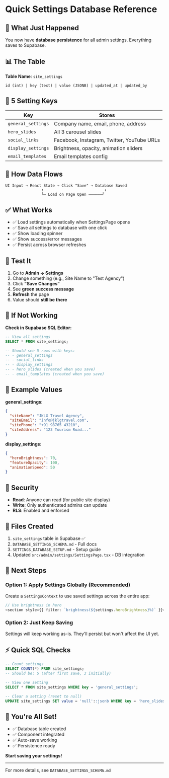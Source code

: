 # Quick Settings Database Reference

## 🚀 What Just Happened

You now have **database persistence** for all admin settings. Everything saves to Supabase.

## 📊 The Table

**Table Name**: `site_settings`

```
id (int) | key (text) | value (JSONB) | updated_at | updated_by
```

## 🔑 5 Setting Keys

| Key                | Stores                                     |
| ------------------ | ------------------------------------------ |
| `general_settings` | Company name, email, phone, address        |
| `hero_slides`      | All 3 carousel slides                      |
| `social_links`     | Facebook, Instagram, Twitter, YouTube URLs |
| `display_settings` | Brightness, opacity, animation sliders     |
| `email_templates`  | Email templates config                     |

## 💾 How Data Flows

```
UI Input → React State → Click "Save" → Database Saved
                ↑                           ↓
                └─ Load on Page Open ──────┘
```

## ✅ What Works

- ✅ Load settings automatically when SettingsPage opens
- ✅ Save all settings to database with one click
- ✅ Show loading spinner
- ✅ Show success/error messages
- ✅ Persist across browser refreshes

## 🧪 Test It

1. Go to **Admin → Settings**
2. Change something (e.g., Site Name to "Test Agency")
3. Click **"Save Changes"**
4. See **green success message**
5. **Refresh** the page
6. Value should **still be there**

## 🐛 If Not Working

**Check in Supabase SQL Editor:**

```sql
-- View all settings
SELECT * FROM site_settings;

-- Should see 5 rows with keys:
-- - general_settings
-- - social_links
-- - display_settings
-- - hero_slides (created when you save)
-- - email_templates (created when you save)
```

## 📝 Example Values

**general_settings:**

```json
{
  "siteName": "JKLG Travel Agency",
  "siteEmail": "info@jklgtravel.com",
  "sitePhone": "+91 98765 43210",
  "siteAddress": "123 Tourism Road..."
}
```

**display_settings:**

```json
{
  "heroBrightness": 70,
  "featureOpacity": 100,
  "animationSpeed": 50
}
```

## 🔐 Security

- **Read**: Anyone can read (for public site display)
- **Write**: Only authenticated admins can update
- **RLS**: Enabled and enforced

## 📂 Files Created

1. `site_settings` table in Supabase ✅
2. `DATABASE_SETTINGS_SCHEMA.md` - Full docs
3. `SETTINGS_DATABASE_SETUP.md` - Setup guide
4. Updated `src/admin/settings/SettingsPage.tsx` - DB integration

## 🎯 Next Steps

### Option 1: Apply Settings Globally (Recommended)

Create a `SettingsContext` to use saved settings across the entire app:

```typescript
// Use brightness in hero
<section style={{ filter: `brightness(${settings.heroBrightness}%)` }}>
```

### Option 2: Just Keep Saving

Settings will keep working as-is. They'll persist but won't affect the UI yet.

## ⚡ Quick SQL Checks

```sql
-- Count settings
SELECT COUNT(*) FROM site_settings;
-- Should be: 5 (after first save, 3 initially)

-- View one setting
SELECT * FROM site_settings WHERE key = 'general_settings';

-- Clear a setting (reset to null)
UPDATE site_settings SET value = 'null'::jsonb WHERE key = 'hero_slides';
```

## 🎉 You're All Set!

- ✅ Database table created
- ✅ Component integrated
- ✅ Auto-save working
- ✅ Persistence ready

**Start saving your settings!**

---

For more details, see `DATABASE_SETTINGS_SCHEMA.md`
